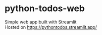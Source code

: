 # python-todos-web
Simple web app built with Streamlit<br/>
Hosted on https://pythontodos.streamlit.app/
